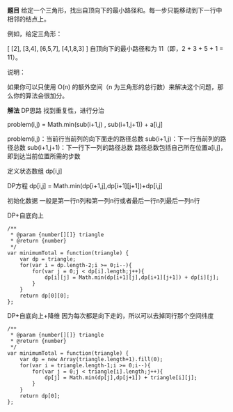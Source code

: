 **题目**
给定一个三角形，找出自顶向下的最小路径和。每一步只能移动到下一行中相邻的结点上。

例如，给定三角形：

[
     [2],
    [3,4],
   [6,5,7],
  [4,1,8,3]
]
自顶向下的最小路径和为 11（即，2 + 3 + 5 + 1 = 11）。

说明：

如果你可以只使用 O(n) 的额外空间（n 为三角形的总行数）来解决这个问题，那么你的算法会很加分。


**解法**
DP思路
找到重复性，进行分治

problem(i,j) = Math.min(sub(i+1,j) , sub(i+1,j+1)) + a[i,j]

problem(i,j)：当前行当前列的向下面走的路径总数
sub(i+1,j)：下一行当前列的路径总数
sub(i+1,j+1)：下一行下一列的路径总数
路径总数包括自己所在位置a[i,j]，即到达当前位置所需的步数

定义状态数组
dp[i,j]

DP方程
dp[i,j] = Math.min(dp[i+1,j],dp[i+1][j+1])+dp[i,j]

初始化数据
一般是第一行n列和第一列n行或者最后一行n列最后一列n行

DP+自底向上
```
/**
 * @param {number[][]} triangle
 * @return {number}
 */
var minimumTotal = function(triangle) {
    var dp = triangle;
    for(var i = dp.length-2;i >= 0;i--){
        for(var j = 0;j < dp[i].length;j++){
            dp[i][j] = Math.min(dp[i+1][j],dp[i+1][j+1]) + dp[i][j];
        }
    }
    return dp[0][0];
};
```

DP+自底向上+降维
因为每次都是向下走的，所以可以去掉同行那个空间纬度
```
/**
 * @param {number[][]} triangle
 * @return {number}
 */
var minimumTotal = function(triangle) {
    var dp = new Array(triangle.length+1).fill(0);
    for(var i = triangle.length-1;i >= 0;i--){
        for(var j = 0;j < triangle[i].length;j++){
            dp[j] = Math.min(dp[j],dp[j+1]) + triangle[i][j];
        }
    }
    return dp[0];
};

```

